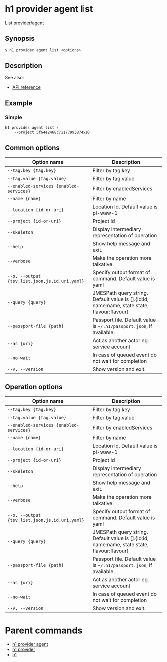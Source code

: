 
# h1 provider agent list

List provider/agent

## Synopsis

```bash
$ h1 provider agent list <options>
```

## Description

See also:

* [API reference](https://api.hyperone.com/v2/docs#operation/provider_project_agent_list)

## Example


### Simple

```bash
h1 provider agent list \ 
	--project 5f64e2468c71177993874510
```

## Common options

| Option name                                        | Description                                                                                    |
| -------------------------------------------------- | ---------------------------------------------------------------------------------------------- |
| ```--tag.key {tag.key}```                          | Filter by tag.key                                                                              |
| ```--tag.value {tag.value}```                      | Filter by tag.value                                                                            |
| ```--enabled-services {enabled-services}```        | Filter by enabledServices                                                                      |
| ```--name {name}```                                | Filter by name                                                                                 |
| ```--location {id-or-uri}```                       | Location Id. Default value is pl-waw-1                                                         |
| ```--project {id-or-uri}```                        | Project Id                                                                                     |
| ```--skeleton```                                   | Display intermediary representation of operation                                               |
| ```--help```                                       | Show help message and exit.                                                                    |
| ```--verbose```                                    | Make the operation more talkative.                                                             |
| ```--o, --output {tsv,list,json,js,id,uri,yaml}``` | Specify output format of command. Default value is yaml                                        |
| ```--query {query}```                              | JMESPath query string. Default value is [].\{id:id, name:name, state:state, flavour:flavour\}  |
| ```--passport-file {path}```                       | Passport file. Default value is ```~/.h1/passport.json```, if available.                       |
| ```--as {uri}```                                   | Act as another actor eg. service account                                                       |
| ```--no-wait```                                    | In case of queued event do not wait for completion                                             |
| ```--v, --version```                               | Show version and exit.                                                                         |

## Operation options

| Option name                                        | Description                                                                                    |
| -------------------------------------------------- | ---------------------------------------------------------------------------------------------- |
| ```--tag.key {tag.key}```                          | Filter by tag.key                                                                              |
| ```--tag.value {tag.value}```                      | Filter by tag.value                                                                            |
| ```--enabled-services {enabled-services}```        | Filter by enabledServices                                                                      |
| ```--name {name}```                                | Filter by name                                                                                 |
| ```--location {id-or-uri}```                       | Location Id. Default value is pl-waw-1                                                         |
| ```--project {id-or-uri}```                        | Project Id                                                                                     |
| ```--skeleton```                                   | Display intermediary representation of operation                                               |
| ```--help```                                       | Show help message and exit.                                                                    |
| ```--verbose```                                    | Make the operation more talkative.                                                             |
| ```--o, --output {tsv,list,json,js,id,uri,yaml}``` | Specify output format of command. Default value is yaml                                        |
| ```--query {query}```                              | JMESPath query string. Default value is [].\{id:id, name:name, state:state, flavour:flavour\}  |
| ```--passport-file {path}```                       | Passport file. Default value is ```~/.h1/passport.json```, if available.                       |
| ```--as {uri}```                                   | Act as another actor eg. service account                                                       |
| ```--no-wait```                                    | In case of queued event do not wait for completion                                             |
| ```--v, --version```                               | Show version and exit.                                                                         |

# Parent commands

* [h1 provider agent](./../README.md)
* [h1 provider](./../../README.md)
* [h1](./../../../README.md)
